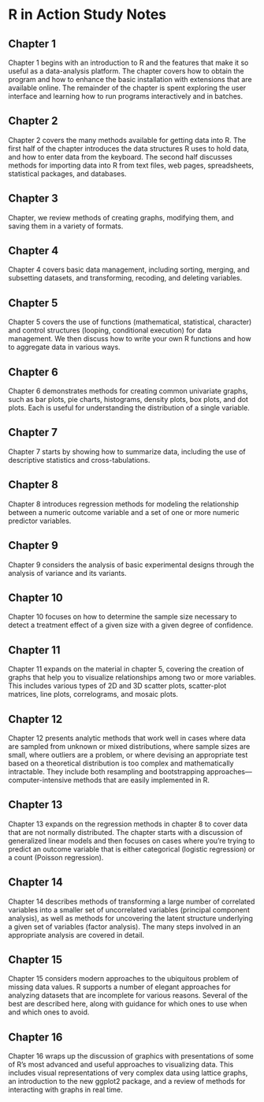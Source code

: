 # R in Action Study Notes
## Chapter 1
Chapter 1 begins with an introduction to R and the features that make it so useful as a data-analysis platform. The chapter covers how to obtain the program and how to enhance the basic installation with extensions that are available online. The remainder of the chapter is spent exploring the user interface and learning how to run programs interactively and in batches.

## Chapter 2
Chapter 2 covers the many methods available for getting data into R. The first half of the chapter introduces the data structures R uses to hold data, and how to enter data from the keyboard. The second half discusses methods for importing data into R from text files, web pages, spreadsheets, statistical packages, and databases.

## Chapter 3
Chapter, we review methods of creating graphs, modifying them, and saving them in a variety of formats.

## Chapter 4
Chapter 4 covers basic data management, including sorting, merging, and subsetting datasets, and transforming, recoding, and deleting variables.

## Chapter 5
Chapter 5 covers the use of functions (mathematical, statistical, character) and control structures (looping, conditional execution) for data management. We then discuss how to write your own R functions and how to aggregate data in various ways.

## Chapter 6
Chapter 6 demonstrates methods for creating common univariate graphs, such as bar plots, pie charts, histograms, density plots, box plots, and dot plots. Each is useful for understanding the distribution of a single variable.

## Chapter 7
Chapter 7 starts by showing how to summarize data, including the use of descriptive statistics and cross-tabulations. 

## Chapter 8
Chapter 8 introduces regression methods for modeling the relationship between a numeric outcome variable and a set of one or more numeric predictor variables. 

## Chapter 9
Chapter 9 considers the analysis of basic experimental designs through the analysis of variance and its variants. 

## Chapter 10
Chapter 10 focuses on how to determine the sample size necessary to detect a treatment effect of a given size with a given degree of confidence. 

## Chapter 11
Chapter 11 expands on the material in chapter 5, covering the creation of graphs that help you to visualize relationships among two or more variables. This includes various types of 2D and 3D scatter plots, scatter-plot matrices, line plots, correlograms, and mosaic plots.

## Chapter 12
Chapter 12 presents analytic methods that work well in cases where data are sampled from unknown or mixed distributions, where sample sizes are small, where outliers are a problem, or where devising an appropriate test based on a theoretical distribution is too complex and mathematically intractable. They include both resampling and bootstrapping approaches—computer-intensive methods that are easily implemented in R.

## Chapter 13
Chapter 13 expands on the regression methods in chapter 8 to cover data that are not normally distributed. The chapter starts with a discussion of generalized linear models and then focuses on cases where you’re trying to predict an outcome variable that is either categorical (logistic regression) or a count (Poisson regression).

## Chapter 14
Chapter 14 describes methods of transforming a large number of correlated variables into a smaller set of uncorrelated variables (principal component analysis), as well as methods for uncovering the latent structure underlying a given set of variables (factor analysis). The many steps involved in an appropriate analysis are covered in detail.

## Chapter 15
Chapter 15 considers modern approaches to the ubiquitous problem of missing data values. R supports a number of elegant approaches for analyzing datasets that are incomplete for various reasons. Several of the best are described here, along with guidance for which ones to use when and which ones to avoid.

## Chapter 16 
Chapter 16 wraps up the discussion of graphics with presentations of some of R’s most advanced and useful approaches to visualizing data. This includes visual representations of very complex data using lattice graphs, an introduction to the new ggplot2 package, and a review of methods for interacting with graphs in real time.

